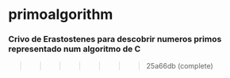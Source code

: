 # primoalgorithm 

### Crivo de Erastostenes para descobrir numeros primos representado num algoritmo de C
>>>>>>> 25a66db (complete)
